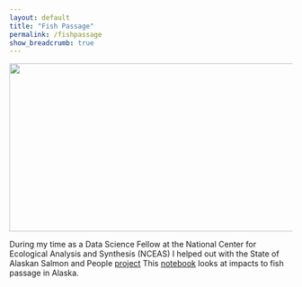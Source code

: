 ```yaml
---
layout: default
title: "Fish Passage"
permalink: /fishpassage
show_breadcrumb: true
---
```

<img src="https://mariejjohnson.github.io/assets/images/NCEAS-full logo-4C.png" width="1116.5" height="298.5">

During my time as a Data Science Fellow at the National Center for Ecological Analysis and Synthesis (NCEAS) I helped out with the State of Alaskan Salmon and People [project](https://www.nceas.ucsb.edu/workinggroups/state-alaskan-salmon-and-people-sasap) This [notebook](https://github.com/mariejohnson/spatial_analysis/blob/master/fish_passage.ipynb) looks at impacts to fish passage in Alaska.
